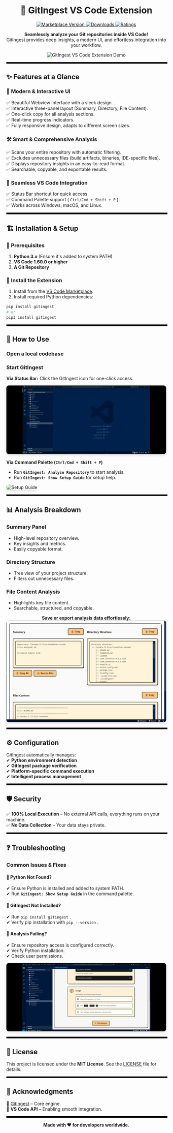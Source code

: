 <h1 align="center">🚀 GitIngest VS Code Extension</h1>  

<p align="center">
  <a href="https://marketplace.visualstudio.com/items?itemName=iamshreydxv.gitingest-vscode">
    <img src="https://img.shields.io/visual-studio-marketplace/v/iamshreydxv.gitingest-vscode" alt="Marketplace Version"/>
  </a>
  <a href="https://marketplace.visualstudio.com/items?itemName=iamshreydxv.gitingest-vscode">
    <img src="https://img.shields.io/visual-studio-marketplace/d/iamshreydxv.gitingest-vscode" alt="Downloads"/>
  </a>
  <a href="https://marketplace.visualstudio.com/items?itemName=iamshreydxv.gitingest-vscode">
    <img src="https://img.shields.io/visual-studio-marketplace/r/iamshreydxv.gitingest-vscode" alt="Ratings"/>
  </a>
</p>

<p align="center">
  <strong>Seamlessly analyze your Git repositories inside VS Code!</strong>  
  <br>GitIngest provides deep insights, a modern UI, and effortless integration into your workflow.
</p>

<p align="center">
  <img src="./assets/MainFunctioning.gif" alt="GitIngest VS Code Extension Demo">
</p>

<hr style="border: 2px solid black; width: 100%;" />

## ✨ Features at a Glance  

### 🎯 **Modern & Interactive UI**  

✅ Beautiful Webview interface with a sleek design.  
✅ Interactive three-panel layout (Summary, Directory, File Content).  
✅ One-click copy for all analysis sections.  
✅ Real-time progress indicators.  
✅ Fully responsive design, adapts to different screen sizes.  

### 🛠 **Smart & Comprehensive Analysis**  

✅ Scans your entire repository with automatic filtering.  
✅ Excludes unnecessary files (build artifacts, binaries, IDE-specific files).  
✅ Displays repository insights in an easy-to-read format.  
✅ Searchable, copyable, and exportable results.  

### 🔄 **Seamless VS Code Integration**  

✅ Status Bar shortcut for quick access.  
✅ Command Palette support ( `Ctrl/Cmd + Shift + P` ).  
✅ Works across Windows, macOS, and Linux.  

<hr style="border: 2px solid black; width: 100%;" />

## 🏗️ Installation & Setup  

### 🔹 Prerequisites  

1. **Python 3.x** (Ensure it's added to system PATH)  
2. **VS Code 1.60.0 or higher**  
3. **A Git Repository**  

### 🔹 Install the Extension  

1. Install from the <a href="https://marketplace.visualstudio.com/items?itemName=iamshreydxv.gitingest-vscode">VS Code Marketplace</a>.  
2. Install required Python dependencies:  

```bash
pip install gitingest
# or
pip3 install gitingest
```

<hr style="border: 2px solid black; width: 100%;" />

## 🚀 How to Use

### Open a local codebase 

### Start GitIngest  

**Via Status Bar:** Click the GitIngest icon for one-click access. 

<img src="./assets/SingleClickOn.gif" alt="Single Click Activation" style="border-radius: 8px; box-shadow: 0 4px 8px rgba(0, 0, 0, 0.1); "><br>

**Via Command Palette (`Ctrl/Cmd + Shift + P`)**  

  + Run **`GitIngest: Analyze Repository`** to start analysis.  
  + Run **`GitIngest: Show Setup Guide`** for setup help.  

<img src="./assets/SetupGuide.gif" alt="Setup Guide" style="border-radius: 8px; box-shadow: 0 4px 8px rgba(0, 0, 0, 0.1); ">  

<hr style="border: 2px solid black; width: 100%;" />

## 📊 Analysis Breakdown  

### **Summary Panel**  

* High-level repository overview.  
* Key insights and metrics.  
* Easily copyable format.  

### **Directory Structure**  

* Tree view of your project structure.  
* Filters out unnecessary files.  

### **File Content Analysis**  

* Highlights key file content.  
* Searchable, structured, and copyable.  

<p align="center">
  <strong>Save or export analysis data effortlessly:</strong><br>
  <img src="./assets/MultipleOptions.webp" alt="Export Options" style="border-radius: 8px; box-shadow: 0 4px 8px rgba(0, 0, 0, 0.1); ">
</p>

<hr style="border: 2px solid black; width: 100%;" />

## ⚙️ Configuration  

GitIngest automatically manages:  
✔ **Python environment detection**  
✔ **GitIngest package verification**  
✔ **Platform-specific command execution**  
✔ **Intelligent process management**  

<hr style="border: 2px solid black; width: 100%;" />

## 🛡️ Security  

✅ **100% Local Execution** – No external API calls, everything runs on your machine.  
✅ **No Data Collection** – Your data stays private.  

<hr style="border: 2px solid black; width: 100%;" />

## ❓ Troubleshooting  

### **Common Issues & Fixes**  

#### 🚧 **Python Not Found?**  

✔ Ensure Python is installed and added to system PATH.  
✔ Run **`GitIngest: Show Setup Guide`** in the command palette.  

#### 🚧 **GitIngest Not Installed?**  

✔ Run `pip install gitingest` .  
✔ Verify pip installation with `pip --version` .  

#### 🚧 **Analysis Failing?**  

✔ Ensure repository access is configured correctly.  
✔ Verify Python installation.  
✔ Check user permissions.  

<p align="center">
  <img src="./assets/ErrorRecovery.gif" alt="Error Recovery" style="border-radius: 8px; box-shadow: 0 4px 8px rgba(0, 0, 0, 0.1); ">
</p>

<hr style="border: 2px solid black; width: 100%;" />

## 📜 License  

This project is licensed under the **MIT License**. See the [LICENSE](LICENSE) file for details.  

<hr style="border: 2px solid black; width: 100%;" />

## 🙌 Acknowledgments  

💙 [GitIngest](https://github.com/cyclotruc/gitingest) – Core engine.  
💙 **VS Code API** – Enabling smooth integration.  

<hr style="border: 2px solid black; width: 100%;" />

<p align="center">
  <strong>Made with ❤️ for developers worldwide.</strong>
</p>
